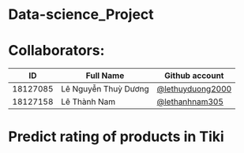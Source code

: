 # Data-science_Project
# Collaborators:
|ID          |Full Name                  |Github account|
|:----------:|---------------------------|-----------------|
|18127085    | Lê Nguyễn Thuỳ Dương      |[@lethuyduong2000](https://github.com/lethuyduong2000)|
|18127158    | Lê Thành Nam              |[@lethanhnam305](https://github.com/lethanhnam305)       |
# Predict rating of products in Tiki
